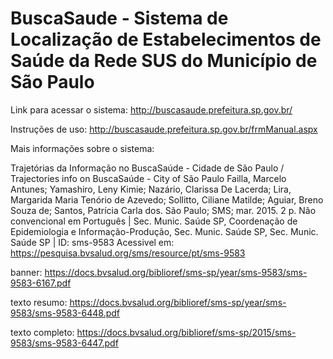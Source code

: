 # BuscaSaude - Sistema de Localização de Estabelecimentos de Saúde da Rede SUS do Município de São Paulo

Link para acessar o sistema: http://buscasaude.prefeitura.sp.gov.br/

Instruções de uso: http://buscasaude.prefeitura.sp.gov.br/frmManual.aspx

Mais informações sobre o sistema:

Trajetórias da Informação no BuscaSaúde - Cidade de São Paulo / Trajectories info on BuscaSaúde - City of São Paulo
Failla, Marcelo Antunes; Yamashiro, Leny Kimie; Nazário, Clarissa De Lacerda; Lira, Margarida Maria Tenório de Azevedo; Sollitto, Ciliane Matilde; Aguiar, Breno Souza de; Santos, Patrícia Carla dos.
São Paulo; SMS; mar. 2015. 2 p.
Não convencional em Português | Sec. Munic. Saúde SP, Coordenação de Epidemiologia e Informação-Produção, Sec. Munic. Saúde SP, Sec. Munic. Saúde SP | ID: sms-9583
Acessivel em: https://pesquisa.bvsalud.org/sms/resource/pt/sms-9583

banner: https://docs.bvsalud.org/biblioref/sms-sp/year/sms-9583/sms-9583-6167.pdf

texto resumo: https://docs.bvsalud.org/biblioref/sms-sp/year/sms-9583/sms-9583-6448.pdf

texto completo: https://docs.bvsalud.org/biblioref/sms-sp/2015/sms-9583/sms-9583-6447.pdf






